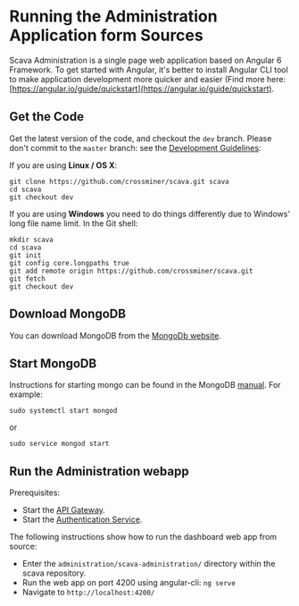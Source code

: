 
# Running the Administration Application form Sources

Scava Administration is a single page web application based on Angular 6 Framework. To get started with Angular, it's better to install Angular CLI tool to make application development more quicker and easier (Find more here: [https://angular.io/guide/quickstart](https://angular.io/guide/quickstart).

## Get the Code

Get the latest version of the code, and checkout the `dev` branch. Please don't commit to the `master` branch: see the [Development Guidelines](../../contributors-guide/contributors-guidelignes/scava-developement-process.md#source-code-repository):

If you are using __Linux / OS X__:
````Shell
git clone https://github.com/crossminer/scava.git scava
cd scava
git checkout dev
````

If you are using __Windows__ you need to do things differently due to Windows' long file name limit. In the Git shell:
````Shell
mkdir scava
cd scava
git init
git config core.longpaths true
git add remote origin https://github.com/crossminer/scava.git
git fetch
git checkout dev
````
## Download MongoDB

You can download MongoDB from the [MongoDb website](http://www.mongodb.org/downloads).

## Start MongoDB

Instructions for starting mongo can be found in the MongoDB [manual](http://docs.mongodb.org/manual/). For example:

````Shell
sudo systemctl start mongod
````
or
````Shell
sudo service mongod start
````

## Run the Administration webapp

Prerequisites:
  * Start the [API Gateway](./analysis-platform.md#run-the-api-gateway).
  * Start the [Authentication Service](./analysis-platform.md#run-the-authentication-service).

The following instructions show how to run the dashboard web app from source:
  * Enter the `administration/scava-administration/` directory within the scava repository.
  * Run the web app on port 4200 using angular-cli: `ng serve`
  * Navigate to `http://localhost:4200/`

  
